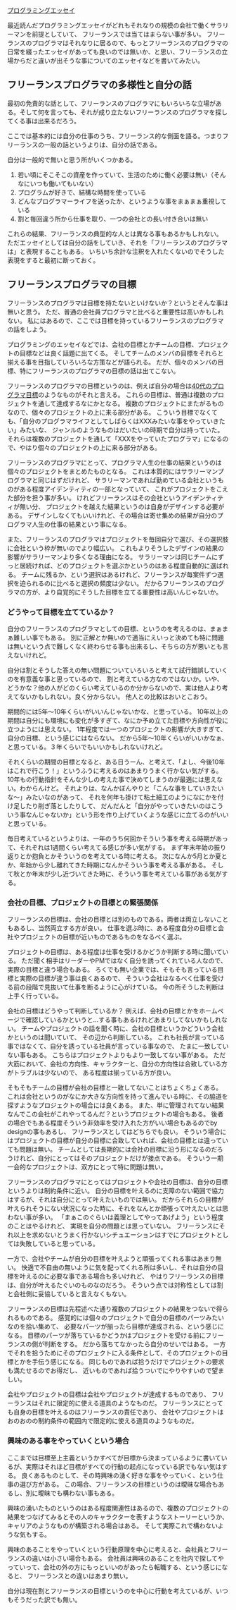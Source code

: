 [プログラミングエッセイ](プログラミングエッセイ.md)

最近読んだプログラミングエッセイがどれもそれなりの規模の会社で働くサラリーマンを前提としていて、
フリーランスでは当てはまらない事が多い。
フリーランスのプログラマはそれなりに居るので、もっとフリーランスのプログラマの日常を綴ったエッセイがあっても良いのでは無いか、と思い、フリーランスの立場からだと違いが出そうな事についてのエッセイなどを書いてみたい。

## フリーランスプログラマの多様性と自分の話

最初の免責的な話として、フリーランスのプログラマにもいろいろな立場がある。そして何を言っても、それが成り立たないフリーランスのプログラマを探してくる事は出来るだろう。

ここでは基本的には自分の仕事のうち、フリーランス的な側面を語る。つまりフリーランスの一般の話というよりは、自分の話である。

自分は一般的で無いと思う所がいくつかある。

1. 若い頃にそこそこの資産を作っていて、生活のために働く必要は無い（そんなにいつも働いてもいない）
2. プログラムが好きで、結構な時間を使っている
3. どんなプログラマーライフを送ったか、というような事をまぁまぁ重視している
4. 割と毎回違う所から仕事を取り、一つの会社との長い付き合いは無い

これらの結果、フリーランスの典型的な人とは異なる事もあるかもしれない。
ただエッセイとしては自分の話をしていき、それを「フリーランスのプログラマは」と表現することもある。
いちいち余計な注釈を入れたくないのでそうした表現をすると最初に断っておく。

## フリーランスプログラマの目標

フリーランスのプログラマは目標を持たないといけないか？というとそんな事は無いと思う。
ただ、普通の会社員プログラマと比べると重要性は高いかもしれない。
私にはあるので、ここでは目標を持っているフリーランスのプログラマの話をしよう。

プログラミングのエッセイなどでは、会社の目標とかチームの目標、プロジェクトの目標などは良く話題に出てくる。
そしてチームのメンバの目標をそれらと揃える事を目指していろいろな方策などが語られる。
だが、個々のメンバの目標、特にフリーランスのプログラマの目標の話は出てこない。

フリーランスのプログラマの目標というのは、例えば自分の場合は[40代のプログラマ目標](40代のプログラマ目標.md)のようなものがそれと言える。
これらの目標は、普通は複数のプロジェクトを通して達成するなにかとなる。
複数のプロジェクトにまたがるものなので、個々のプロジェクトの上に来る部分がある。
こういう目標でなくても、「自分のプログラマライフとしてしばらくはXXXみたいな事をやっていきたい」みたいな、
ジャンルのようなものはだいたいの時期で自分は持っていた。
それらは複数のプロジェクトを通して「XXXをやっていたプログラマ」になるので、やはり個々のプロジェクトの上に来る部分がある。

フリーランスのプログラマにとって、プログラマ人生の仕事の結果というのは個々のプロジェクトをまとめたものとなる。
これは本質的にはサラリーマンプログラマと同じはずだけれど、
サラリーマンであれば勤めている会社というものがある程度アイデンティティの一部となっていて、
これがプロジェクトをこえた部分を担う事が多い。
けれどフリーランスはその会社というアイデンティティが無い分、
プロジェクトを越えた結果というのは自身がデザインする必要がある。
デザインしなくてもいいけれど、その場合は寄せ集めの結果が自分のプログラマ人生の仕事の結果という事になる。

また、フリーランスのプログラマはプロジェクトを毎回自分で選び、その選択肢に会社という枠が無いのでより幅広い。
これもよりそうしたデザインの結果の影響がサラリーマンより多くなる理由になる。
サラリーマンは同じチームにずっと居続ければ、どのプロジェクトを選ぶかというのはある程度自動的に選ばれる。
チームに残るか、という選択はあるけれど、フリーランスが毎案件ずつ選択を迫られるのに比べると選択の頻度は少ない。
だからフリーランスのプログラマの方が、より自覚的にそうした目標を立てる重要性は高いんじゃないか。

### どうやって目標を立てているか？

自分のフリーランスのプログラマとしての目標、というのを考えるのは、まぁまぁ難しい事でもある。
別に正解とか無いので適当にえいっと決めても特に問題は無いという点で難しくなく終わらせる事も出来るし、そちらの方が悪いとも言えないけれど。

自分は割とそうした答えの無い問題についていろいろと考えて試行錯誤していくのを有意義な事と思っているので、
割と考えている方なのではないか。いや、どうかな？他の人がどのくらい考えているのか分からないので、実は他人より考えてないかもしれない。良く分からない。
他人との比較はおいとこおう。

期間的には5年〜10年くらいがいいんじゃないかな、と思っている。
10年以上の期間は自分にも環境にも変化が多すぎて、なにか予め立てた目標や方向性が役に立つようには思えない。
1年程度では一つのプロジェクトの影響が大きすぎて、自分の目標、という感じにはならない。
だから5年〜10年くらいがいいかなぁ、と思っている。３年くらいでもいいかもしれないけれど。

それくらいの期間の目標となると、ある日うーん、と考えて、「よし、今後10年はこれで行こう！」というふうに考えるのはあまりうまく行かない気がする。
10年もの行動指針をそんな少しの考えた事で決めてしまうのが最適には思えない。わからんけど。
それよりは、なんかぼんやりと「こんな事をしていきたいな〜」みたいなのがあって、
それを何年も掛けて粘土細工のようになにかを付け足したり削ぎ落としたりして、
だんだんと「自分がやっていきたいのはこういう事なんじゃないか」という形を作り上げていくような感じに立てるのがいいと思っている。

毎日考えているというよりは、一年のうち何回かそういう事を考える時期があって、それぞれは1週間くらい考えてる感じが多い気がする。
まず年末年始の振り返りとか抱負とかそういうのを考えている時に考える。
次になんか5月とか夏とか、年始から少し離れてきた時期になんかそういう事を考える事がある。
そして秋とか年末が少し近づいてきた時に、そういう事を考えている事がある気がする。

### 会社の目標、プロジェクトの目標との緊張関係

フリーランスの目標は、会社の目標とは別のものである。両者は両立しないこともあるし、当然両立する方が良い。
仕事を選ぶ時に、ある程度自分の目標と会社やプロジェクトの目標が近いものであるものをなるべく選ぶ。

プロジェクトの目標は、ある程度は仕事を受けるかどうか判断する時に聞いている。
ただ聞く相手はリーダーやPMではなく自分を誘ってくれている人なので、
実際の目標と違う場合もある。
ろくでも無い企業では、そもそも言っている目標と実際の目標が違う事は良くあるので、
そういう会社はなるべく仕事を受ける前の段階で見抜いて仕事を断るように心がけている。
今の所そうした判断は上手く行っている。

会社の目標はどうやって判断しているか？
例えば、会社の目標とかをホームページで確認しているかというと…する事もあるけれどあまりしてないかもしれない。
チームやプロジェクトの話を聞く時に、会社の目標というかどういう会社かというのは聞いていて、
その辺から判断している。
これも社長が言っている事ではなくて、自分を誘っている社員が言っている事なので、
たまに一致していない事もある。
こちらはプロジェクトよりもより一致してない事がある。
ただ大筋において、会社の方向性、キャラクターと、自分の方向性は合致している方がトラブルは少ないので、
ある程度は揃っている方が良い。

そもそもチームの目標が会社の目標と一致してないことはちょくちょくある。
これは会社というのがなにか大きな方向性を持って進んでいる時に、その脇道を探すようなプロジェクトの場合には良くある。
また、単に管理されてない結果なんでこの会社がこれやってるんだ？というプロジェクトの場合もある。
後者の場合でもある程度そういう非効率を受け入れた方がいい場合もあるのでby designの事もあるし、
フリーランスとしてはどちらでも良い。
そういう場合にはプロジェクトの目標が自分の目標に合致していれば、会社の目標とは違っていても問題は無い。
チームとしては長期的には会社の目標に沿う形になるのだろうけれど、自分にとってはそのプロジェクトだけが接点である。
そういう一期一会的なプロジェクトは、双方にとって特に問題は無い。

フリーランスのプログラマにとってはプロジェクトや会社の目標は、自分の目標というよりは制約条件に近い。
自分の目標を叶えるのに支障のない範囲で協力はするが、それは自分にとって叶えたいものでは無い。
だからそれらの目標が叶えられそうにない状況になった時に、それをなんとか頑張って叶えたいとは思わない事が多い。
「まぁこのぐらいは義理としてやってあげよう」という程度のことはやるけれど、
実現を自分の問題とは思っていない。
フリーランスにそれ以上を求めないとうまく行かないシチュエーションはすでにプロジェクトとしては失敗していると思っている。

一方で、会社やチームが自分の目標を叶えようと頑張ってくれる事はあまり無い。
快適で不自由の無いように気を配ってくれる所は多いし、それは自分の目標を叶えるのに必要な事である場合も多いけれど、
やはりフリーランスの目標は、自分が叶えるたぐいのものなのだろう。
そういう点では対称性としては割と会社側に妥協していると言えなくもない。

フリーランスの目標は先程述べた通り複数のプロジェクトの結果をつないで得られるものである。
感覚的には個々のプロジェクトで自分の目標のパーツみたいなのを拾い集めて、
必要なパーツが揃ったら目標が達成される、という感じになる。
目標のパーツが落ちているかどうかはプロジェクトを受ける前にフリーランスの側が判断をする。
だから落ちてなかったら自分のせいではある。
一方でそれを拾うためにそのプロジェクトに入る条件として、そのプロジェクトの目標とかを手伝う感じになる。
同じものであれば拾うだけでプロジェクトの要求も満たせるのでお得だし、
近いものであれば拾うついでにやりやすいので望ましい。

会社やプロジェクトの目標は会社やプロジェクトが達成するものであり、
フリーランスはそれに限定的に使える道具のようなものだ。
フリーランスにとっても自身の目標を叶えるのはフリーランスの責任であり、
会社やプロジェクトはおのおのの制約条件の範囲内で限定的に使える道具のようなものだ。

### 興味のある事をやっていくという場合

ここまでは目標至上主義というかすべてが目標から決まっているように書いているが、実際はそれほど目標がすべての行動の起点になっている訳でもない気はする。
良くあるものとして、その時興味の湧く好きな事をやっていく、という仕事の選び方がある。
この場合、フリーランスの目標というのは曖昧な場合もあるし、別に曖昧でも構わない事もある。

興味の湧いたものというのはある程度関連性はあるので、複数のプロジェクトの結果をつなげてみるとその人のキャラクターを表すようなストーリーというか、
キャリアのようなものが構築される場合はある。
そして実際これで構わないような気もする。

興味のあることをやっていくという行動原理を中心に考えると、会社員とフリーランスの違いは小さい場合もある。
会社員は興味のあることを社内で探してやっていって、会社の外の方にもっといいのがあったら転職する、という感じになると、
フリーランスとの違いはあまり無い。

自分は現在割とフリーランスの目標というのを中心に行動を考えているが、いつもそうだった訳でも無い。